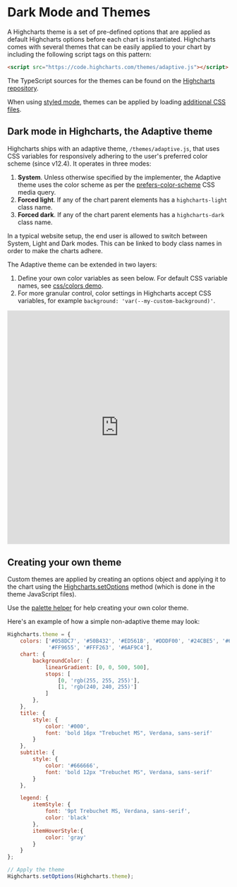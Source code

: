 Dark Mode and Themes
======

A Highcharts theme is a set of pre-defined options that are applied as default Highcharts options before each chart is instantiated.
Highcharts comes with several themes that can be easily applied to your chart by
including the following script tags on this pattern:

```html
<script src="https://code.highcharts.com/themes/adaptive.js"></script>
```

The TypeScript sources for the themes can be found on the [Highcharts repository](https://github.com/highcharts/highcharts/tree/master/ts/masters/themes).

When using [styled
mode](https://www.highcharts.com/docs/chart-design-and-style/style-by-css),
themes can be applied by loading [additional CSS
files](https://www.highcharts.com/docs/chart-design-and-style/custom-themes-in-styled-mode#featured-themes).

Dark mode in Highcharts, the Adaptive theme
-------------------------------------------
Highcharts ships with an adaptive theme, `/themes/adaptive.js`, that uses CSS
variables for responsively adhering to the user's preferred color scheme (since v12.4). It
operates in three modes:
1. **System**. Unless otherwise specified by the implementer, the Adaptive theme
uses the color scheme as per the
[prefers-color-scheme](https://developer.mozilla.org/en-US/docs/Web/CSS/@media/prefers-color-scheme)
CSS media query.
2. **Forced light**. If any of the chart parent elements has a `highcharts-light`
   class name.
3. **Forced dark**. If any of the chart parent elements has a `highcharts-dark`
   class name.

In a typical website setup, the end user is allowed to switch between System,
Light and Dark modes. This can be linked to body class names in order to make
the charts adhere.

The Adaptive theme can be extended in two layers:
1. Define your own color variables as seen below. For default CSS variable
   names, see [css/colors
   demo](https://jsfiddle.net/gh/get/library/pure/highcharts/highcharts/tree/master/samples/highcharts/css/colors).
2. For more granular control, color settings in Highcharts accept CSS variables,
   for example `background: 'var(--my-custom-background)'`.

<iframe style="width: 100%; height: 530px; border: none;" src="https://www.highcharts.com/samples/embed/highcharts/responsive/adaptive-theme" allow="fullscreen"></iframe>


Creating your own theme
-----------------------

Custom themes are applied by creating an options object and applying it to the
chart using the
[Highcharts.setOptions](https://api.highcharts.com/class-reference/Highcharts#.setOptions)
method (which is done in the theme JavaScript files).

Use the [palette
helper](https://jsfiddle.net/gh/get/library/pure/highcharts/highcharts/tree/master/samples/highcharts/css/palette-helper)
for help creating your own color theme.

Here's an example of how a simple non-adaptive theme may look:

```js
Highcharts.theme = {
    colors: ['#058DC7', '#50B432', '#ED561B', '#DDDF00', '#24CBE5', '#64E572',
             '#FF9655', '#FFF263', '#6AF9C4'],
    chart: {
        backgroundColor: {
            linearGradient: [0, 0, 500, 500],
            stops: [
                [0, 'rgb(255, 255, 255)'],
                [1, 'rgb(240, 240, 255)']
            ]
        },
    },
    title: {
        style: {
            color: '#000',
            font: 'bold 16px "Trebuchet MS", Verdana, sans-serif'
        }
    },
    subtitle: {
        style: {
            color: '#666666',
            font: 'bold 12px "Trebuchet MS", Verdana, sans-serif'
        }
    },

    legend: {
        itemStyle: {
            font: '9pt Trebuchet MS, Verdana, sans-serif',
            color: 'black'
        },
        itemHoverStyle:{
            color: 'gray'
        }
    }
};

// Apply the theme
Highcharts.setOptions(Highcharts.theme);
```

